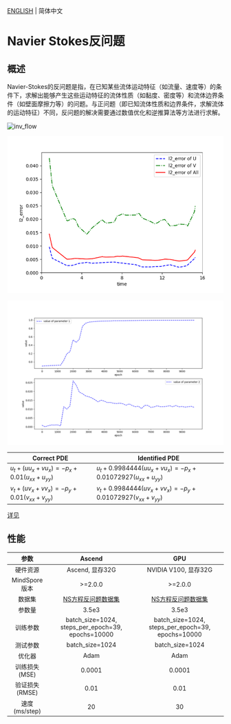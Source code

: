 [ENGLISH](README.md) | 简体中文

# Navier Stokes反问题

## 概述

Navier-Stokes的反问题是指，在已知某些流体运动特征（如流量、速度等）的条件下，求解出能够产生这些运动特征的流体性质（如黏度、密度等）和流体边界条件（如壁面摩擦力等）的问题。与正问题（即已知流体性质和边界条件，求解流体的运动特征）不同，反问题的解决需要通过数值优化和逆推算法等方法进行求解。

![inv_flow](images/FlowField_10000.gif)

![Time Error](images/TimeError_10000.png)

![Parameter](images/Parameter.png)

|Correct PDE|Identified PDE|
|  ----  | ----  |
|$u_t + (u u_x + v u_x) = - p_x + 0.01(u_{xx} + u_{yy})$|$u_t + 0.9984444 (u u_x + v u_x) = - p_x + 0.01072927(u_{xx} + u_{yy})$|
|$v_t + (u v_x + v v_x) = - p_y + 0.01(v_{xx} + v_{yy})$|$v_t + 0.9984444 (u v_x + v v_x) = - p_y + 0.01072927(v_{xx} + v_{yy})$|

[详见](https://gitee.com/mindspore/mindscience/blob/master/MindFlow/applications/physics_driven/navier_stokes/cylinder_flow_inverse/navier_stokes_inverse_CN.ipynb)

## 性能

| 参数               | Ascend               | GPU                |
|:----------------------:|:--------------------------:|:---------------:|
| 硬件资源                | Ascend, 显存32G            | NVIDIA V100, 显存32G    |
| MindSpore版本           | >=2.0.0                 | >=2.0.0                   |
| 数据集                  | [NS方程反问题数据集](https://download-mindspore.osinfra.cn/mindscience/mindflow/dataset/applications/physics_driven/inverse_navier_stokes/)      | [NS方程反问题数据集](https://download-mindspore.osinfra.cn/mindscience/mindflow/dataset/applications/physics_driven/inverse_navier_stokes/)                   |
| 参数量                  | 3.5e3                   | 3.5e3                    |
| 训练参数                | batch_size=1024, steps_per_epoch=39, epochs=10000 | batch_size=1024, steps_per_epoch=39, epochs=10000 |
| 测试参数                | batch_size=1024      | batch_size=1024               |
| 优化器                  | Adam                 | Adam                   |
| 训练损失(MSE)           | 0.0001                | 0.0001             |
| 验证损失(RMSE)          | 0.01                  | 0.01              |
| 速度(ms/step)           | 20                   | 30                |
